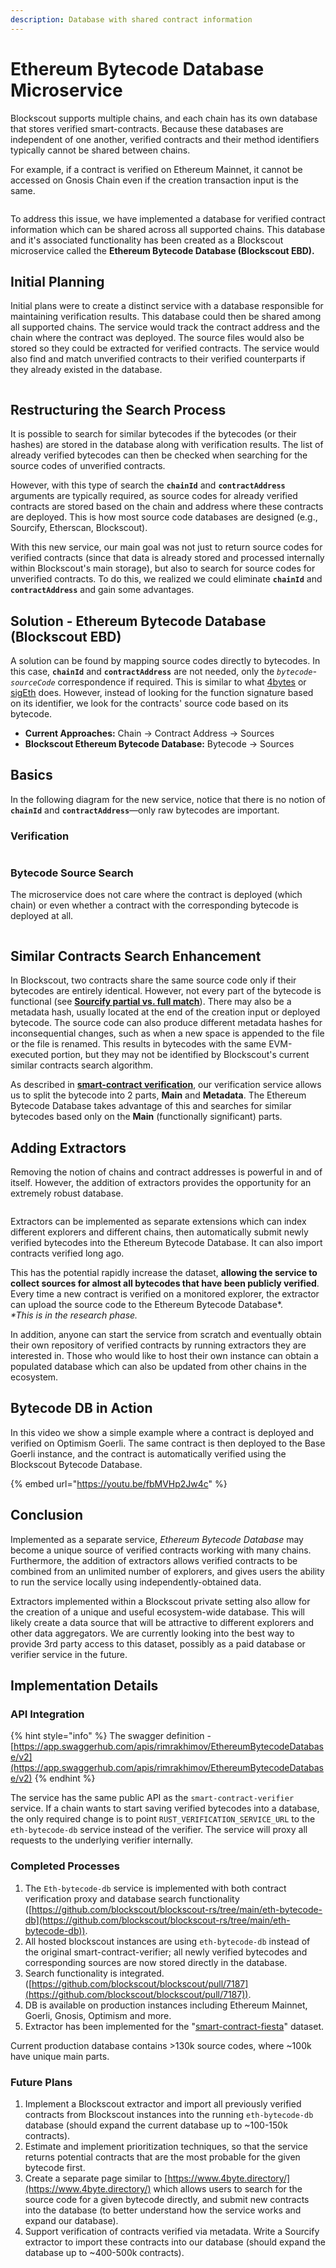 ```yaml
---
description: Database with shared contract information
---
```


# Ethereum Bytecode Database Microservice

Blockscout supports multiple chains, and each chain has its own database that stores verified smart-contracts. Because these databases are independent of one another, verified contracts and their method identifiers typically cannot be shared between chains.&#x20;

For example, if a contract is verified on Ethereum Mainnet, it cannot be accessed on Gnosis Chain even if the creation transaction input is the same.

<figure><img src="../../.gitbook/assets/no-multichain.png" alt=""><figcaption></figcaption></figure>

To address this issue, we have implemented a database for verified contract information which can be shared across all supported chains. This database and it's associated functionality has been created as a Blockscout microservice called the **Ethereum Bytecode Database (Blockscout EBD).**

## Initial Planning

Initial plans were to create a distinct service with a database responsible for maintaining verification results. This database could then be shared among all supported chains. The service would track the contract address and the chain where the contract was deployed. The source files would also be stored so they could be extracted for verified contracts. The service would also find and match unverified contracts to their verified counterparts if they already existed in the database.

<figure><img src="../../.gitbook/assets/InitialMicroservice.svg" alt=""><figcaption></figcaption></figure>

## Restructuring the Search Process

It is possible to search for similar bytecodes if the bytecodes (or their hashes) are stored in the database along with verification results. The list of already verified bytecodes can then be checked when searching for the source codes of unverified contracts.

However, with this type of search the **`chainId`** and **`contractAddress`** arguments are typically required, as source codes for already verified contracts are stored based on the chain and address where these contracts are deployed. This is how most source code databases are designed (e.g., Sourcify, Etherscan, Blockscout).

With this new service, our main goal was not just to return source codes for verified contracts (since that data is already stored and processed internally within Blockscout's main storage), but also to search for source codes for unverified contracts. To do this, we realized we could eliminate **`chainId`** and **`contractAddress`** and gain some advantages.

## Solution - Ethereum Bytecode Database (Blockscout EBD)

A solution can be found by mapping source codes directly to bytecodes. In this case,  **`chainId`** and **`contractAddress`**  are not needed, only the _`bytecode`-`sourceCode`_ correspondence if required. This is similar to what [4bytes](https://www.4byte.directory/) or [sigEth](https://sig.eth.samczsun.com/) does. However, instead of looking for the function signature based on its identifier, we look for the contracts' source code based on its bytecode.&#x20;

* **Current Approaches:** Chain → Contract Address → Sources
* **Blockscout Ethereum Bytecode Database:** Bytecode → Sources

## Basics

In the following diagram for the new service, notice that there is no notion of **`chainId`** and **`contractAddress`**—only raw bytecodes are important.

### Verification

<figure><img src="../../.gitbook/assets/Ethereum Bytecode DB.png" alt=""><figcaption></figcaption></figure>

### Bytecode Source Search

The microservice does not care where the contract is deployed (which chain) or even whether a contract with the corresponding bytecode is deployed at all.

<figure><img src="../../.gitbook/assets/Ethereum Bytecode DB (1).png" alt=""><figcaption></figcaption></figure>

## Similar Contracts Search Enhancement

In Blockscout, two contracts share the same source code only if their bytecodes are entirely identical. However, not every part of the bytecode is functional (see [**Sourcify partial vs. full match**](https://docs.sourcify.dev/docs/full-vs-partial-match/)). There may also be a metadata hash, usually located at the end of the creation input or deployed bytecode. The source code can also produce different metadata hashes for inconsequential changes, such as when a new space is appended to the file or the file is renamed. This results in bytecodes with the same EVM-executed portion, but they may not be identified by Blockscout's current similar contracts search algorithm.

As described in [**smart-contract verification**](https://docs.blockscout.com/for-developers/information-and-settings/smart-contract-verification#verification-process), our verification service allows us to split the bytecode into 2 parts, **Main** and **Metadata**. The Ethereum Bytecode Database takes advantage of this and searches for similar bytecodes based only on the **Main** (functionally significant) parts.

## Adding Extractors

Removing the notion of chains and contract addresses is powerful in and of itself. However, the addition of extractors provides the opportunity for an extremely robust database.

<figure><img src="../../.gitbook/assets/Ethereum Bytecode DB (3).png" alt=""><figcaption></figcaption></figure>

Extractors can be implemented as separate extensions which can index different explorers and different chains, then automatically submit newly verified bytecodes into the Ethereum Bytecode Database. It can also import contracts verified long ago.&#x20;

This has the potential rapidly increase the dataset, **allowing the service to collect sources for almost all bytecodes that have been publicly verified**. Every time a new contract is verified on a monitored explorer, the extractor can upload the source code to the Ethereum Bytecode Database\*. \
_\*This is in the research phase._&#x20;

In addition, anyone can start the service from scratch and eventually obtain their own repository of verified contracts by running extractors they are interested in. Those who would like to host their own instance can obtain a populated database which can also be updated from other chains in the ecosystem.

## Bytecode DB in Action

In this video we show a simple example where a contract is deployed and verified on Optimism Goerli. The same contract is then deployed to the Base Goerli instance, and the contract is automatically verified using the Blockscout Bytecode Database.

{% embed url="https://youtu.be/fbMVHp2Jw4c" %}

## Conclusion

Implemented as a separate service, _Ethereum Bytecode Database_ may become a unique source of verified contracts working with many chains. Furthermore, the addition of extractors allows verified contracts to be combined from an unlimited number of explorers, and gives users the ability to run the service locally using independently-obtained data.

Extractors implemented within a Blockscout private setting also allow for the creation of a unique and useful ecosystem-wide database. This will likely create a data source that will be attractive to different explorers and other data aggregators. We are currently looking into the best way to provide 3rd party access to this dataset, possibly as a paid database or verifier service in the future.&#x20;

## Implementation Details

### API Integration

{% hint style="info" %}
The swagger definition -[https://app.swaggerhub.com/apis/rimrakhimov/EthereumBytecodeDatabase/v2](https://app.swaggerhub.com/apis/rimrakhimov/EthereumBytecodeDatabase/v2)
{% endhint %}

The service has the same public API as the `smart-contract-verifier` service. If a chain wants to start saving verified bytecodes into a database, the only required change is to point `RUST_VERIFICATION_SERVICE_URL` to the `eth-bytecode-db` service instead of the verifier. The service will proxy all requests to the underlying verifier internally.

### Completed Processes

1. The `Eth-bytecode-db` service is implemented with both contract verification proxy and database search functionality ([https://github.com/blockscout/blockscout-rs/tree/main/eth-bytecode-db](https://github.com/blockscout/blockscout-rs/tree/main/eth-bytecode-db)).
2. All hosted blockscout instances are using `eth-bytecode-db` instead of the original smart-contract-verifier; all newly verified bytecodes and corresponding sources are now stored directly in the database.
3. Search functionality is integrated. ([https://github.com/blockscout/blockscout/pull/7187](https://github.com/blockscout/blockscout/pull/7187)).
4. DB is available on production instances including Ethereum Mainnet, Goerli, Gnosis, Optimism and more.&#x20;
5. Extractor has been implemented for the "[smart-contract-fiesta](https://huggingface.co/datasets/Zellic/smart-contract-fiesta)" dataset.&#x20;

Current production database contains >130k source codes, where \~100k have unique main parts.

### Future Plans&#x20;

1. Implement a Blockscout extractor and import all previously verified contracts from Blockscout instances into the running `eth-bytecode-db` database (should expand the current database up to \~100-150k contracts).
2. Estimate and implement prioritization techniques, so that the service returns potential contracts that are the most probable for the given bytecode first.
3. Create a separate page similar to [https://www.4byte.directory/](https://www.4byte.directory/) which allows users to search for the source code for a given bytecode directly, and submit new contracts into the database (to better understand how the service works and expand our database).
4. Support verification of contracts verified via metadata. Write a Sourcify extractor to import these contracts into our database (should expand the database up to \~400-500k contracts).



